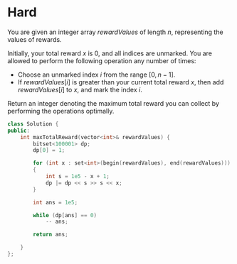 # Hard

You are given an integer array $rewardValues$ of length $n$, representing the values of rewards.

Initially, your total reward $x$ is $0$, and all indices are unmarked. You are allowed to perform the following operation any number of times:

- Choose an unmarked index $i$ from the range $[0, n - 1]$.
- If $rewardValues[i]$ is greater than your current total reward $x$, then add $rewardValues[i]$ to $x$, and mark the index $i$.

Return an integer denoting the maximum total reward you can collect by performing the operations optimally.

```cpp
class Solution {
public:
    int maxTotalReward(vector<int>& rewardValues) {
        bitset<100001> dp;
        dp[0] = 1;

        for (int x : set<int>(begin(rewardValues), end(rewardValues)))
        {
            int s = 1e5 - x + 1;
            dp |= dp << s >> s << x;
        }

        int ans = 1e5;

        while (dp[ans] == 0)
            -- ans;

        return ans;

    }
};
```
